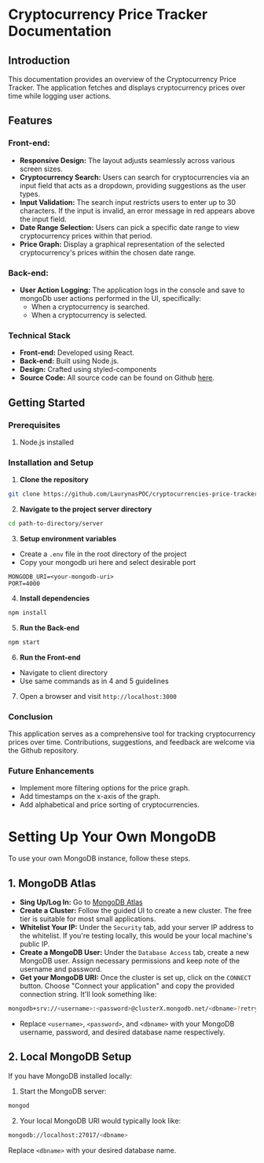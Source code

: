 # Cryptocurrency Price Tracker Documentation

## Introduction

This documentation provides an overview of the Cryptocurrency Price Tracker. The application fetches and displays cryptocurrency prices over time while logging user actions.

## Features

### Front-end:

- **Responsive Design:** The layout adjusts seamlessly across various screen sizes.
- **Cryptocurrency Search:** Users can search for cryptocurrencies via an input field that acts as a dropdown, providing suggestions as the user types.
- **Input Validation:** The search input restricts users to enter up to 30 characters. If the input is invalid, an error message in red appears above the input field.
- **Date Range Selection:** Users can pick a specific date range to view cryptocurrency prices within that period.
- **Price Graph:** Display a graphical representation of the selected cryptocurrency's prices within the chosen date range.

### Back-end:

- **User Action Logging:** The application logs in the console and save to mongoDb user actions performed in the UI, specifically:
  - When a cryptocurrency is searched.
  - When a cryptocurrency is selected.

### Technical Stack

- **Front-end:** Developed using React.
- **Back-end:** Built using Node.js.
- **Design:** Crafted using styled-components
- **Source Code:** All source code can be found on Github [here](https://github.com/LaurynasPOC/cryptocurrencies-price-tracker.git).

## Getting Started

### Prerequisites

1. Node.js installed

### Installation and Setup

1. **Clone the repository**

```bash
git clone https://github.com/LaurynasPOC/cryptocurrencies-price-tracker.git
```

2. **Navigate to the project server directory**

```bash
cd path-to-directory/server
```

3. **Setup environment variables**

- Create a `.env` file in the root directory of the project
- Copy your mongodb uri here and select desirable port

```env
MONGODB_URI=<your-mongodb-uri>
PORT=4000
```

4. **Install dependencies**

```bash
npm install
```

5. **Run the Back-end**

```bash
npm start
```

6. **Run the Front-end**

- Navigate to client directory
- Use same commands as in 4 and 5 guidelines

7. Open a browser and visit `http://localhost:3000`

### Conclusion

This application serves as a comprehensive tool for tracking cryptocurrency prices over time. Contributions, suggestions, and feedback are welcome via the Github repository.

### Future Enhancements

- Implement more filtering options for the price graph.
- Add timestamps on the x-axis of the graph.
- Add alphabetical and price sorting of cryptocurrencies.

# Setting Up Your Own MongoDB

To use your own MongoDB instance, follow these steps.

## 1. MongoDB Atlas

- **Sing Up/Log In:** Go to [MongoDB Atlas](https://www.mongodb.com/atlas/database)
- **Create a Cluster:** Follow the guided UI to create a new cluster. The free tier is suitable for most small applications.
- **Whitelist Your IP:** Under the `Security` tab, add your server IP address to the whitelist. If you're testing locally, this would be your local machine's public IP.
- **Create a MongoDB User:** Under the `Database Access` tab, create a new MongoDB user. Assign necessary permissions and keep note of the username and password.
- **Get your MongoDB URI:** Once the cluster is set up, click on the `CONNECT` button. Choose "Connect your application" and copy the provided connection string. It'll look something like:

```bash
mongodb+srv://<username>:<password>@clusterX.mongodb.net/<dbname>?retryWrites=true&w=majority
```

- Replace `<username>`, `<password>`, and `<dbname>` with your MongoDB username, password, and desired database name respectively.

## 2. Local MongoDB Setup

If you have MongoDB installed locally:

1. Start the MongoDB server:

```bash
mongod
```

2. Your local MongoDB URI would typically look like:

```bash
mongodb://localhost:27017/<dbname>
```

Replace `<dbname>` with your desired database name.
